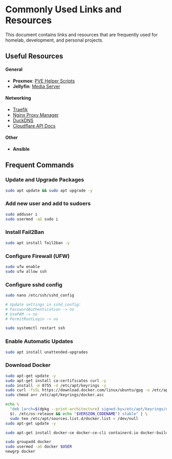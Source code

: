 # Commonly Used Links and Resources

This document contains links and resources that are frequently used for homelab, development, and personal projects.

## Useful Resources

#### General
- **Proxmox**: [PVE Helper Scripts](https://community-scripts.github.io/ProxmoxVE/scripts)
- **Jellyfin**: [Media Server](https://github.com/TechHutTV/homelab/tree/main/media)

#### Networking
- [Traefik](https://doc.traefik.io/traefik/)
- [Nginx Proxy Manager](https://nginxproxymanager.com/setup/)
- [DuckDNS](https://www.duckdns.org/)
- [Cloudflare API Docs](https://developers.cloudflare.com/api/resources/dns/subresources/settings/)

#### Other
- **Ansible**

## Frequent Commands

### Update and Upgrade Packages

```bash
sudo apt update && sudo apt upgrade -y
```

### Add new user and add to sudoers
```bash
sudo adduser i
sudo usermod -aG sudo i
```

### Install Fail2Ban
```bash
sudo apt install fail2ban -y
```

### Configure Firewall (UFW)
```bash
sudo ufw enable
sudo ufw allow ssh
```

### Configure sshd config
```bash
sudo nano /etc/ssh/sshd_config

# Update settings in sshd_config:
# PasswordAuthentication -> no
# UsePAM -> no
# PermitRootLogin -> no

sudo systemctl restart ssh
```


### Enable Automatic Updates
```bash
sudo apt install unattended-upgrades
```

### Download Docker
```bash
sudo apt-get update -y
sudo apt-get install ca-certificates curl -y
sudo install -m 0755 -d /etc/apt/keyrings -y
sudo curl -fsSL https://download.docker.com/linux/ubuntu/gpg -o /etc/apt/keyrings/docker.asc
sudo chmod a+r /etc/apt/keyrings/docker.asc

echo \
  "deb [arch=$(dpkg --print-architecture) signed-by=/etc/apt/keyrings/docker.asc] https://download.docker.com/linux/ubuntu \
  $(. /etc/os-release && echo "$VERSION_CODENAME") stable" | \
  sudo tee /etc/apt/sources.list.d/docker.list > /dev/null
sudo apt-get update -y

sudo apt-get install docker-ce docker-ce-cli containerd.io docker-buildx-plugin docker-compose-plugin -y

sudo groupadd docker
sudo usermod -aG docker $USER
newgrp docker
```

